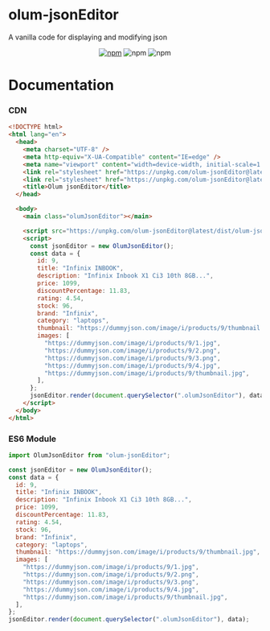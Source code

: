 # olum-jsonEditor

A vanilla code for displaying and modifying json

<p align="center">
 <a href="https://www.npmjs.com/package/olum-jsonEditor" target="_blank"><img src="https://img.shields.io/npm/v/olum-jsonEditor" alt="npm"></a>
 <img src="https://img.shields.io/npm/dm/olum-jsonEditor" alt="npm">
 <img src="https://img.shields.io/npm/l/olum-jsonEditor" alt="npm">
</p>

# Documentation

### CDN

```html
<!DOCTYPE html>
<html lang="en">
  <head>
    <meta charset="UTF-8" />
    <meta http-equiv="X-UA-Compatible" content="IE=edge" />
    <meta name="viewport" content="width=device-width, initial-scale=1.0" />
    <link rel="stylesheet" href="https://unpkg.com/olum-jsonEditor@latest/dist/styles/index.css" />
    <link rel="stylesheet" href="https://unpkg.com/olum-jsonEditor@latest/dist/styles/themes/materialPalenight.css" />
    <title>Olum jsonEditor</title>
  </head>

  <body>
    <main class="olumJsonEditor"></main>

    <script src="https://unpkg.com/olum-jsonEditor@latest/dist/olum-jsonEditor.min.js"></script>
    <script>
      const jsonEditor = new OlumJsonEditor();
      const data = {
        id: 9,
        title: "Infinix INBOOK",
        description: "Infinix Inbook X1 Ci3 10th 8GB...",
        price: 1099,
        discountPercentage: 11.83,
        rating: 4.54,
        stock: 96,
        brand: "Infinix",
        category: "laptops",
        thumbnail: "https://dummyjson.com/image/i/products/9/thumbnail.jpg",
        images: [
          "https://dummyjson.com/image/i/products/9/1.jpg",
          "https://dummyjson.com/image/i/products/9/2.png",
          "https://dummyjson.com/image/i/products/9/3.png",
          "https://dummyjson.com/image/i/products/9/4.jpg",
          "https://dummyjson.com/image/i/products/9/thumbnail.jpg",
        ],
      };
      jsonEditor.render(document.querySelector(".olumJsonEditor"), data);
    </script>
  </body>
</html>
```

### ES6 Module

```javascript
import OlumJsonEditor from "olum-jsonEditor";

const jsonEditor = new OlumJsonEditor();
const data = {
  id: 9,
  title: "Infinix INBOOK",
  description: "Infinix Inbook X1 Ci3 10th 8GB...",
  price: 1099,
  discountPercentage: 11.83,
  rating: 4.54,
  stock: 96,
  brand: "Infinix",
  category: "laptops",
  thumbnail: "https://dummyjson.com/image/i/products/9/thumbnail.jpg",
  images: [
    "https://dummyjson.com/image/i/products/9/1.jpg",
    "https://dummyjson.com/image/i/products/9/2.png",
    "https://dummyjson.com/image/i/products/9/3.png",
    "https://dummyjson.com/image/i/products/9/4.jpg",
    "https://dummyjson.com/image/i/products/9/thumbnail.jpg",
  ],
};
jsonEditor.render(document.querySelector(".olumJsonEditor"), data);

```
